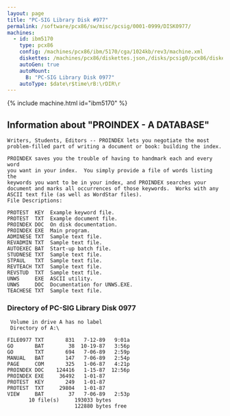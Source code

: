 ```yaml
---
layout: page
title: "PC-SIG Library Disk #977"
permalink: /software/pcx86/sw/misc/pcsig/0001-0999/DISK0977/
machines:
  - id: ibm5170
    type: pcx86
    config: /machines/pcx86/ibm/5170/cga/1024kb/rev3/machine.xml
    diskettes: /machines/pcx86/diskettes.json,/disks/pcsig0/pcx86/diskettes.json
    autoGen: true
    autoMount:
      B: "PC-SIG Library Disk 0977"
    autoType: $date\r$time\rB:\rDIR\r
---
```


{% include machine.html id="ibm5170" %}

## Information about "PROINDEX - A DATABASE"

    Writers, Students, Editors -- PROINDEX lets you negotiate the most
    problem-filled part of writing a document or book: building the index.
    
    PROINDEX saves you the trouble of having to handmark each and every word
    you want in your index.  You simply provide a file of words listing the
    keywords you want to be in your index, and PROINDEX searches your
    document and marks all occurrences of those keywords.  Works with any
    ASCII text file (as well as WordStar files).
    File Descriptions:
    
    PROTEST  KEY  Example keyword file.
    PROTEST  TXT  Example document file.
    PROINDEX DOC  On disk documentation.
    PROINDEX EXE  Main program.
    ADMINESE TXT  Sample text file.
    REVADMIN TXT  Sample text file.
    AUTOEXEC BAT  Start-up batch file.
    STUDNESE TXT  Sample text file.
    STPAUL   TXT  Sample text file.
    REVTEACH TXT  Sample text file.
    REVSTUD  TXT  Sample text file.
    UNWS     EXE  ASCII utility.
    UNWS     DOC  Documentation for UNWS.EXE.
    TEACHESE TXT  Sample text file.

### Directory of PC-SIG Library Disk 0977

     Volume in drive A has no label
     Directory of A:\

    FILE0977 TXT       831   7-12-89   9:01a
    GO       BAT        38  10-19-87   3:56p
    GO       TXT       694   7-06-89   2:59p
    MANUAL   BAT       147   7-06-89   2:54p
    PAGE     COM       325   1-06-87   4:21p
    PROINDEX DOC    124416   1-15-87  12:56p
    PROINDEX EXE     36492   1-01-87
    PROTEST  KEY       249   1-01-87
    PROTEST  TXT     29804   1-01-87
    VIEW     BAT        37   7-06-89   2:53p
           10 file(s)     193033 bytes
                          122880 bytes free
